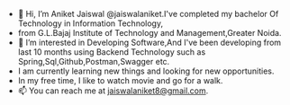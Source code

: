 - 👋 Hi, I’m Aniket Jaiswal @jaiswalaniket.I've completed my bachelor Of Technology in Information Technology,
- from G.L.Bajaj Institute of Technology and Management,Greater Noida.
- 👀 I’m interested in Developing Software,And I've been developing from last 10 months using Backend Technology such as Spring,Sql,Github,Postman,Swagger etc.
- I am currently learning new things and looking for new opportunities.
- In my free time, I like to watch movie and go for a walk.
- 📫 You can reach me at jaiswalaniket8@gmail.com.

<!---
jaiswalaniket/jaiswalaniket is a ✨ special ✨ repository because its `README.md` (this file) appears on your GitHub profile.
You can click the Preview link to take a look at your changes.
--->
